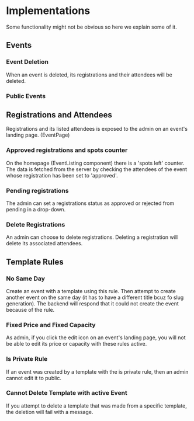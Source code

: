 # Implementations

Some functionality might not be obvious so here we explain some of it.

## Events

### Event Deletion

When an event is deleted, its registrations and their attendees will be deleted.

### Public Events



## Registrations and Attendees

Registrations and its listed attendees is exposed to the admin on an event's landing page. (EventPage)

### Approved registrations and spots counter

On the homepage (EventListing component) there is a 'spots left' counter. The data is fetched from the server by
checking the attendees of the event whose registration has been set to 'approved'.

### Pending registrations

The admin can set a registrations status as approved or rejected from pending in a drop-down.

### Delete Registrations

An admin can choose to delete registrations. Deleting a registration will delete its associated attendees.

## Template Rules

### No Same Day
Create an event with a template using this rule.
Then attempt to create another event on the same day (it has to have a different title bcuz fo slug generation).
The backend will respond that it could not create the event because of the rule.

### Fixed Price and Fixed Capacity
As admin, if you click the edit icon on an event's landing page, you will not be able to edit its price or capacity with these rules active. 

### Is Private Rule
If an event was created by a template with the is private rule, then an admin cannot edit it to public.

### Cannot Delete Template with active Event
If you attempt to delete a template that was made from a specific template, the deletion will fail with a message.